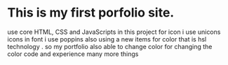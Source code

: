 # This is my first porfolio site.
use core HTML, CSS and JavaScripts in this project
for icon i use unicons icons
in font i use poppins
also using a new items for color that is hsl technology . so my portfolio also able to change color for changing the color code 
and experience many more things 
